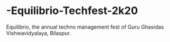 # -Equilibrio-Techfest-2k20
Equilibrio, the annual techno management fest of Guru Ghasidas Vishwavidyalaya, Bilaspur.
